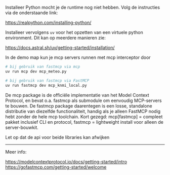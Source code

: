 

Installeer Python mocht je de runtime nog niet hebben. Volg de instructies via de onderstaande link:

https://realpython.com/installing-python/


Installeer vervolgens `uv` voor het opzetten van een virtuele python environment. Dit kan op meerdere manieren zie:

https://docs.astral.sh/uv/getting-started/installation/


In de demo map kun je mcp servers runnen met mcp interceptor door 

```bash
# bij gebruik van fastmcp via mcp
uv run mcp dev mcp_meteo.py

# bij gebruik van fastmcp via FastMCP
uv run fastmcp dev mcp_knmi_local.py
```

De mcp package is de officiële implementatie van het Model Context Protocol, en bevat o.a. fastmcp als submodule om eenvoudig MCP-servers te bouwen.
De fastmcp package daarentegen is een losse, standalone distributie van diezelfde functionaliteit, handig als je alleen FastMCP nodig hebt zonder de hele mcp toolchain.
Kort gezegd: mcp[fastmcp] = compleet pakket inclusief CLI en protocol, fastmcp = lightweight install voor alleen de server-bouwkit.

Let op dat de api voor beide libraries kan afwijken


---
Meer info:

https://modelcontextprotocol.io/docs/getting-started/intro
https://gofastmcp.com/getting-started/welcome
